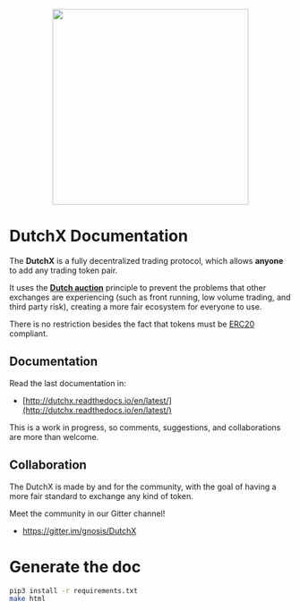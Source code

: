 <p align="center">
  <img width="350px" src="http://dutchx.readthedocs.io/en/latest/_static/DutchX-logo_blue.svg" />
</p>

# DutchX Documentation
The **DutchX** is a fully decentralized trading protocol, which allows
**anyone** to add any trading token pair.

It uses the **[Dutch auction](https://en.wikipedia.org/wiki/Dutch_auction)**
principle to prevent the problems that other exchanges are experiencing (such
as front running, low volume trading, and third party risk), creating a more fair ecosystem for everyone to use.

There is no restriction besides the fact that tokens must be
[ERC20](https://github.com/ethereum/EIPs/blob/master/EIPS/eip-20.md) compliant.

## Documentation
Read the last documentation in:
* [http://dutchx.readthedocs.io/en/latest/](http://dutchx.readthedocs.io/en/latest/)

This is a work in progress, so comments, suggestions, and collaborations are more than
welcome.

## Collaboration
The DutchX is made by and for the community, with the goal of having a more fair standard
to exchange any kind of token.

Meet the community in our Gitter channel!
* https://gitter.im/gnosis/DutchX

# Generate the doc
```bash
pip3 install -r requirements.txt
make html
```
